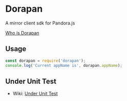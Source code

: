 # Dorapan

A mirror client sdk for Pandora.js

[Who is Dorapan](https://www.google.com/search?q=dorapan&tbm=isch)

## Usage 

```javascript
const dorapan = require('dorapan');
console.log('Current appName is', dorapan.appName);
```

## Under Unit Test

* Wiki: [Under Unit Test](https://github.com/midwayjs/dorapan/wiki/Under-Unit-Test)

